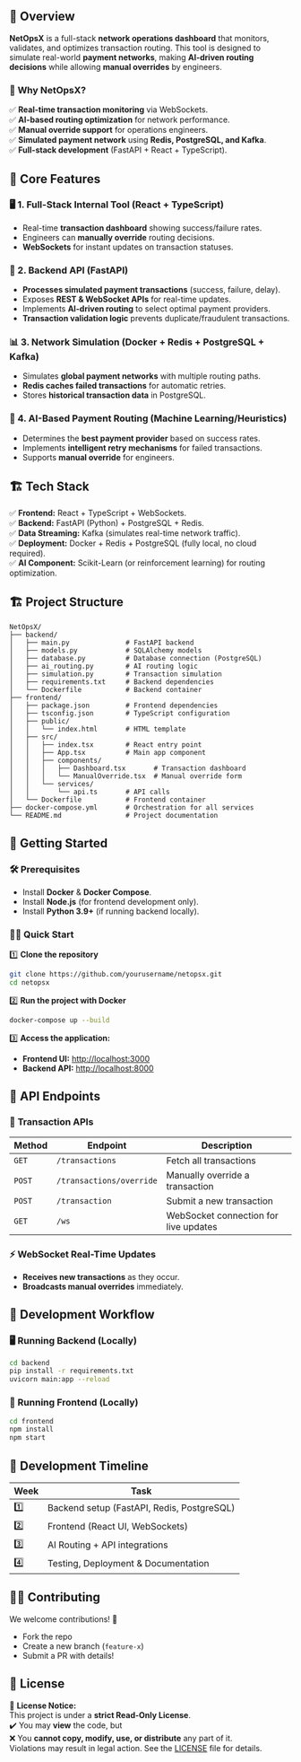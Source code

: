 ## 🚀 Overview
**NetOpsX** is a full-stack **network operations dashboard** that monitors, validates, and optimizes transaction routing. This tool is designed to simulate real-world **payment networks**, making **AI-driven routing decisions** while allowing **manual overrides** by engineers.

### 🎯 **Why NetOpsX?**
✅ **Real-time transaction monitoring** via WebSockets.  
✅ **AI-based routing optimization** for network performance.  
✅ **Manual override support** for operations engineers.  
✅ **Simulated payment network** using **Redis, PostgreSQL, and Kafka**.  
✅ **Full-stack development** (FastAPI + React + TypeScript).  

## 📌 **Core Features**
### 🖥️ 1. Full-Stack Internal Tool (**React + TypeScript**)
- Real-time **transaction dashboard** showing success/failure rates.
- Engineers can **manually override** routing decisions.
- **WebSockets** for instant updates on transaction statuses.

### 🔗 2. Backend API (**FastAPI**)
- **Processes simulated payment transactions** (success, failure, delay).
- Exposes **REST & WebSocket APIs** for real-time updates.
- Implements **AI-driven routing** to select optimal payment providers.
- **Transaction validation logic** prevents duplicate/fraudulent transactions.

### 📊 3. Network Simulation (**Docker + Redis + PostgreSQL + Kafka**)
- Simulates **global payment networks** with multiple routing paths.
- **Redis caches failed transactions** for automatic retries.
- Stores **historical transaction data** in PostgreSQL.

### 🤖 4. AI-Based Payment Routing (**Machine Learning/Heuristics**)
- Determines the **best payment provider** based on success rates.
- Implements **intelligent retry mechanisms** for failed transactions.
- Supports **manual override** for engineers.

## 🏗 **Tech Stack**
✅ **Frontend:** React + TypeScript + WebSockets.  
✅ **Backend:** FastAPI (Python) + PostgreSQL + Redis.  
✅ **Data Streaming:** Kafka (simulates real-time network traffic).  
✅ **Deployment:** Docker + Redis + PostgreSQL (fully local, no cloud required).  
✅ **AI Component:** Scikit-Learn (or reinforcement learning) for routing optimization.  

## 🏗 **Project Structure**
```
NetOpsX/
├── backend/
│   ├── main.py              # FastAPI backend
│   ├── models.py            # SQLAlchemy models
│   ├── database.py          # Database connection (PostgreSQL)
│   ├── ai_routing.py        # AI routing logic
│   ├── simulation.py        # Transaction simulation
│   ├── requirements.txt     # Backend dependencies
│   └── Dockerfile           # Backend container
├── frontend/
│   ├── package.json         # Frontend dependencies
│   ├── tsconfig.json        # TypeScript configuration
│   ├── public/
│   │   └── index.html       # HTML template
│   ├── src/
│   │   ├── index.tsx        # React entry point
│   │   ├── App.tsx          # Main app component
│   │   ├── components/
│   │   │   ├── Dashboard.tsx       # Transaction dashboard
│   │   │   └── ManualOverride.tsx  # Manual override form
│   │   └── services/
│   │       └── api.ts       # API calls
│   └── Dockerfile           # Frontend container
├── docker-compose.yml       # Orchestration for all services
└── README.md                # Project documentation
```

## 🚀 **Getting Started**
### 🛠 Prerequisites
- Install **Docker** & **Docker Compose**.
- Install **Node.js** (for frontend development only).
- Install **Python 3.9+** (if running backend locally).

### 🏃‍♂️ Quick Start
1️⃣ **Clone the repository**
```bash
git clone https://github.com/yourusername/netopsx.git
cd netopsx
```
2️⃣ **Run the project with Docker**
```bash
docker-compose up --build
```
3️⃣ **Access the application:**
- **Frontend UI:** [http://localhost:3000](http://localhost:3000)  
- **Backend API:** [http://localhost:8000](http://localhost:8000)  

## 🔌 **API Endpoints**
### 🔄 **Transaction APIs**
| Method | Endpoint | Description |
|--------|-------------|-----------------------------|
| `GET` | `/transactions` | Fetch all transactions |
| `POST` | `/transactions/override` | Manually override a transaction |
| `POST` | `/transaction` | Submit a new transaction |
| `GET` | `/ws` | WebSocket connection for live updates |

### ⚡ **WebSocket Real-Time Updates**
- **Receives new transactions** as they occur.
- **Broadcasts manual overrides** immediately.

## 📌 **Development Workflow**
### 🖥️ Running Backend (Locally)
```bash
cd backend
pip install -r requirements.txt
uvicorn main:app --reload
```
### 🎨 Running Frontend (Locally)
```bash
cd frontend
npm install
npm start
```

## 📅 **Development Timeline**
| Week | Task |
|------|-------------------------------|
| 1️⃣  | Backend setup (FastAPI, Redis, PostgreSQL) |
| 2️⃣  | Frontend (React UI, WebSockets) |
| 3️⃣  | AI Routing + API integrations |
| 4️⃣  | Testing, Deployment & Documentation |

## 👨‍💻 **Contributing**
We welcome contributions! 🚀
- Fork the repo
- Create a new branch (`feature-x`)
- Submit a PR with details!

## **📜 License**

🚨 **License Notice:**  
This project is under a **strict Read-Only License**.  
✔️ You may **view** the code, but  
❌ You **cannot copy, modify, use, or distribute** any part of it.  
Violations may result in legal action. See the [LICENSE](LICENSE) file for details.

